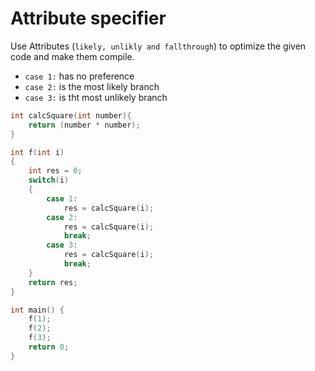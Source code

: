 # Attribute specifier 

Use Attributes (`likely, unlikly and fallthrough`) to optimize the given code and make them compile.

 - `case 1:` has no preference
 - `case 2:` is the most likely branch
 - `case 3:` is tht most unlikely branch

```cpp
int calcSquare(int number){
    return (number * number);
}

int f(int i)
{
    int res = 0;
    switch(i)
    {
        case 1: 
            res = calcSquare(i);
        case 2:
            res = calcSquare(i);
            break;
        case 3:
            res = calcSquare(i);
            break;
    }
    return res;
}

int main() {
    f(1);
    f(2);
    f(3);
    return 0;
}
```


